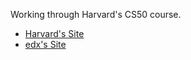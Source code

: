 Working through Harvard's CS50 course.

* [Harvard's Site](https://cs50.harvard.edu/)
* [edx's Site](https://www.edx.org/course/introduction-computer-science-harvardx-cs50x)
